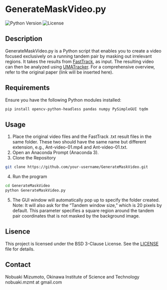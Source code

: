 # GenerateMaskVideo.py

![Python Version](https://img.shields.io/badge/python->=3.8-blue)
![License](https://img.shields.io/badge/license-BSD--3--Clause-blue)

## Description

GenerateMaskVideo.py is a Python script that enables you to create a video focused exclusively on a running tandem pair by masking out irrelevant regions. It takes the results from [FastTrack](https://www.fasttrack.sh/docs/interactiveTracking/), as input. The resulting video can then be analyzed using [UMATracker](https://ymnk13.github.io/UMATracker/). For a comprehensive overview, refer to the original paper (link will be inserted here).

## Requirements

Ensure you have the following Python modules installed:
```bash
pip install opencv-python-headless pandas numpy PySimpleGUI tqdm
```

## Usage
1. Place the original video files and the FastTrack .txt result files in the same folder. These two should have the same name but different extension, e.g., Ant-video-01.mp4 and Ant-video-01.txt.
2. Open an Anaconda Prompt (Anaconda 3).
3. Clone the Repository  
```bash
git clone https://github.com/your-username/GenerateMaskVideo.git
```
4. Run the program  
```bash
cd GenerateMaskVideo
python GenerateMaskVideo.py
```
5. The GUI window will automatically pop up to specify the folder created. 
Note: It will also ask for the “Tandem window size,” which is 20 pixels by default. This parameter specifies a square region around the tandem pair coordinates that is not masked by the background image.

## Lisence
This project is licensed under the BSD 3-Clause License. See the [LICENSE](License) file for details.

## Contact
Nobuaki Mizumoto, Okinawa Institute of Science and Technology  
nobuaki.mzmt at gmail.com